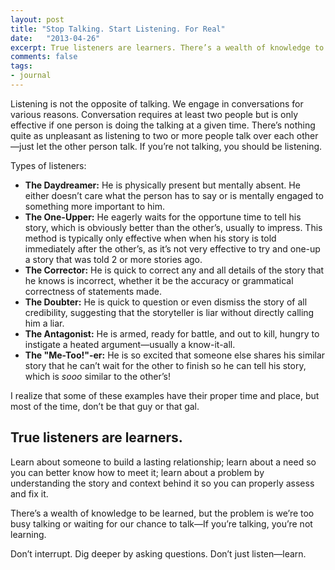 ```yaml
---
layout: post
title: "Stop Talking. Start Listening. For Real"
date:   "2013-04-26"
excerpt: True listeners are learners. There’s a wealth of knowledge to be learned, but the problem is we’re too busy talking or waiting for our chance to talk.
comments: false
tags:
- journal
---
```


Listening is not the opposite of talking. We engage in conversations for various reasons. Conversation requires at least two people but is only effective if one person is doing the talking at a given time. There’s nothing quite as unpleasant as listening to two or more people talk over each other—just let the other person talk. If you’re not talking, you should be listening.

Types of listeners:

- **The Daydreamer:** He is physically present but mentally absent. He either doesn’t care what the person has to say or is mentally engaged to something more important to him.
- **The One-Upper:** He eagerly waits for the opportune time to tell his story, which is obviously better than the other’s, usually to impress. This method is typically only effective when when his story is told immediately after the other’s, as it’s not very effective to try and one-up a story that was told 2 or more stories ago.
- **The Corrector:** He is quick to correct any and all details of the story that he knows is incorrect, whether it be the accuracy or grammatical correctness of statements made.
- **The Doubter:** He is quick to question or even dismiss the story of all credibility, suggesting that the storyteller is liar without directly calling him a liar.
- **The Antagonist:** He is armed, ready for battle, and out to kill, hungry to instigate a heated argument—usually a know-it-all.
- **The "Me-Too!"-er:** He is so excited that someone else shares his similar story that he can’t wait for the other to finish so he can tell his story, which is *sooo* similar to the other’s!

I realize that some of these examples have their proper time and place, but most of the time, don’t be that guy or that gal.

## True listeners are learners.

Learn about someone to build a lasting relationship; learn about a need so you can better know how to meet it; learn about a problem by understanding the story and context behind it so you can properly assess and fix it.

There’s a wealth of knowledge to be learned, but the problem is we’re too busy talking or waiting for our chance to talk—If you’re talking, you’re not learning.

Don’t interrupt. Dig deeper by asking questions. Don’t just listen—learn.